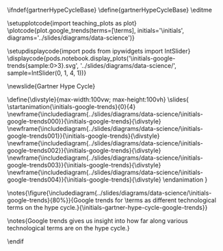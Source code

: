\ifndef{gartnerHypeCycleBase}
\define{gartnerHypeCycleBase}
\editme

\setupplotcode{import teaching_plots as plot}
\plotcode{plot.google_trends(terms=[\terms], 
                  initials='\initials', 
				  diagrams='../slides/diagrams/data-science')}
				  
\setupdisplaycode{import pods
from ipywidgets import IntSlider}
\displaycode{pods.notebook.display_plots('\initials-google-trends{sample:0>3}.svg', 
                            '../slides/diagrams/data-science/', sample=IntSlider(0, 1, 4, 1))}

\newslide{Gartner Hype Cycle}

\define{\divstyle}{max-width:100vw; max-height:100vh}
\slides{
\startanimation{\initials-google-trends}{0}{4}
\newframe{\includediagram{../slides/diagrams/data-science/\initials-google-trends000}}{\initials-google-trends}{\divstyle}
\newframe{\includediagram{../slides/diagrams/data-science/\initials-google-trends001}}{\initials-google-trends}{\divstyle}
\newframe{\includediagram{../slides/diagrams/data-science/\initials-google-trends002}}{\initials-google-trends}{\divstyle}
\newframe{\includediagram{../slides/diagrams/data-science/\initials-google-trends003}}{\initials-google-trends}{\divstyle}
\newframe{\includediagram{../slides/diagrams/data-science/\initials-google-trends004}}{\initials-google-trends}{\divstyle}
\endanimation
}

\notes{\figure{\includediagram{../slides/diagrams/data-science/\initials-google-trends}{80%}}{Google trends for \terms as different technological terms on the hype cycle.}{\initials-gartner-hype-cycle-google-trends}}


\notes{Google trends gives us insight into how far along various technological terms are on the hype cycle.}

\endif
